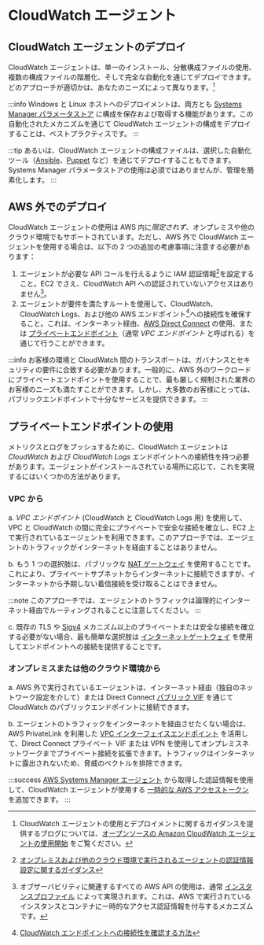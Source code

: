 # CloudWatch エージェント




## CloudWatch エージェントのデプロイ

CloudWatch エージェントは、単一のインストール、分散構成ファイルの使用、複数の構成ファイルの階層化、そして完全な自動化を通じてデプロイできます。どのアプローチが適切かは、あなたのニーズによって異なります。[^1]

:::info
	Windows と Linux ホストへのデプロイメントは、両方とも [Systems Manager パラメータストア](https://docs.aws.amazon.com/ja_jp/AmazonCloudWatch/latest/monitoring/install-CloudWatch-Agent-on-EC2-Instance-fleet.html) に構成を保存および取得する機能があります。この自動化されたメカニズムを通じて CloudWatch エージェントの構成をデプロイすることは、ベストプラクティスです。
:::

:::tip
	あるいは、CloudWatch エージェントの構成ファイルは、選択した自動化ツール（[Ansible](https://www.ansible.com)、[Puppet](https://puppet.com) など）を通じてデプロイすることもできます。Systems Manager パラメータストアの使用は必須ではありませんが、管理を簡素化します。
:::



## AWS 外でのデプロイ

CloudWatch エージェントの使用は AWS 内に*限定されず*、オンプレミスや他のクラウド環境でもサポートされています。ただし、AWS 外で CloudWatch エージェントを使用する場合は、以下の 2 つの追加の考慮事項に注意する必要があります：

1. エージェントが必要な API コールを行えるように IAM 認証情報[^2]を設定すること。EC2 でさえ、CloudWatch API への認証されていないアクセスはありません[^5]。
2. エージェントが要件を満たすルートを使用して、CloudWatch、CloudWatch Logs、および他の AWS エンドポイント[^3]への接続性を確保すること。これは、インターネット経由、[AWS Direct Connect](https://aws.amazon.com/jp/directconnect/) の使用、または [プライベートエンドポイント](https://docs.aws.amazon.com/ja_jp/vpc/latest/privatelink/concepts.html)（通常 *VPC エンドポイント* と呼ばれる）を通じて行うことができます。

:::info
お客様の環境と CloudWatch 間のトランスポートは、ガバナンスとセキュリティの要件に合致する必要があります。一般的に、AWS 外のワークロードにプライベートエンドポイントを使用することで、最も厳しく規制された業界のお客様のニーズも満たすことができます。しかし、大多数のお客様にとっては、パブリックエンドポイントで十分なサービスを提供できます。
:::



## プライベートエンドポイントの使用

メトリクスとログをプッシュするために、CloudWatch エージェントは *CloudWatch* および *CloudWatch Logs* エンドポイントへの接続性を持つ必要があります。エージェントがインストールされている場所に応じて、これを実現するにはいくつかの方法があります。



### VPC から

a. *VPC エンドポイント* (CloudWatch と CloudWatch Logs 用) を使用して、VPC と CloudWatch の間に完全にプライベートで安全な接続を確立し、EC2 上で実行されているエージェントを利用できます。このアプローチでは、エージェントのトラフィックがインターネットを経由することはありません。

b. もう 1 つの選択肢は、パブリックな [NAT ゲートウェイ](https://docs.aws.amazon.com/ja_jp/vpc/latest/userguide/vpc-nat-gateway.html) を使用することです。これにより、プライベートサブネットからインターネットに接続できますが、インターネットから予期しない着信接続を受け取ることはできません。

:::note
このアプローチでは、エージェントのトラフィックは論理的にインターネット経由でルーティングされることに注意してください。
:::

c. 既存の TLS や [Sigv4](https://docs.aws.amazon.com/ja_jp/general/latest/gr/signature-version-4.html) メカニズム以上のプライベートまたは安全な接続を確立する必要がない場合、最も簡単な選択肢は [インターネットゲートウェイ](https://docs.aws.amazon.com/ja_jp/vpc/latest/userguide/VPC_Internet_Gateway.html) を使用してエンドポイントへの接続を提供することです。




### オンプレミスまたは他のクラウド環境から

a. AWS 外で実行されているエージェントは、インターネット経由（独自のネットワーク設定を介して）または Direct Connect [パブリック VIF](https://docs.aws.amazon.com/ja_jp/directconnect/latest/UserGuide/WorkingWithVirtualInterfaces.html) を通じて CloudWatch のパブリックエンドポイントに接続できます。

b. エージェントのトラフィックをインターネットを経由させたくない場合は、AWS PrivateLink を利用した [VPC インターフェイスエンドポイント](https://docs.aws.amazon.com/ja_jp/vpc/latest/userguide/vpce-interface.html) を活用して、Direct Connect プライベート VIF または VPN を使用してオンプレミスネットワークまでプライベート接続を拡張できます。トラフィックはインターネットに露出されないため、脅威のベクトルを排除できます。

:::success
	[AWS Systems Manager エージェント](https://docs.aws.amazon.com/ja_jp/systems-manager/latest/userguide/ssm-agent.html) から取得した認証情報を使用して、CloudWatch エージェントが使用する [一時的な AWS アクセストークン](https://aws.amazon.com/premiumsupport/knowledge-center/cloudwatch-on-premises-temp-credentials/) を追加できます。
:::

[^1]: CloudWatch エージェントの使用とデプロイメントに関するガイダンスを提供するブログについては、[オープンソースの Amazon CloudWatch エージェントの使用開始](https://aws.amazon.com/blogs/opensource/getting-started-with-open-source-amazon-cloudwatch-agent/) をご覧ください。

[^2]: [オンプレミスおよび他のクラウド環境で実行されるエージェントの認証情報設定に関するガイダンス](https://docs.aws.amazon.com/ja_jp/AmazonCloudWatch/latest/monitoring/install-CloudWatch-Agent-commandline-fleet.html)

[^3]: [CloudWatch エンドポイントへの接続性を確認する方法](https://docs.aws.amazon.com/ja_jp/AmazonCloudWatch/latest/monitoring/install-CloudWatch-Agent-commandline-fleet.html)

[^4]: [オンプレミスのプライベート接続に関するブログ](https://aws.amazon.com/blogs/networking-and-content-delivery/hybrid-networking-using-vpc-endpoints-aws-privatelink-and-amazon-cloudwatch-for-financial-services/)

[^5]: オブザーバビリティに関連するすべての AWS API の使用は、通常 [インスタンスプロファイル](https://docs.aws.amazon.com/ja_jp/IAM/latest/UserGuide/id_roles_use_switch-role-ec2_instance-profiles.html) によって実現されます。これは、AWS で実行されているインスタンスとコンテナに一時的なアクセス認証情報を付与するメカニズムです。
